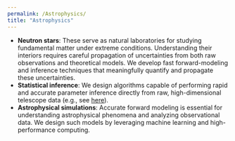 ```yaml
---
permalink: /Astrophysics/
title: "Astrophysics"
---
```

- **Neutron stars**: These serve as natural laboratories for studying fundamental matter under extreme conditions. Understanding their interiors requires careful propagation of uncertainties from both raw observations and theoretical models. We develop fast forward-modeling and inference techniques that meaningfully quantify and propagate these uncertainties.
- **Statistical inference**: We design algorithms capable of performing rapid and accurate parameter inference directly from raw, high-dimensional telescope data (e.g., see [here](https://iopscience.iop.org/article/10.1088/1475-7516/2024/09/009)).
- **Astrophysical simulations**: Accurate forward modeling is essential for understanding astrophysical phenomena and analyzing observational data. We design such models by leveraging machine learning and high-performance computing.
